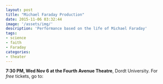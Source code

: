 ```yaml
---
layout: post
title: "Michael Faraday Production"
date: 2015-11-06 03:32:44
image: '/assets/img/'
description: 'Performance based on the life of Michael Faraday'
tags:
- science
- faith
- Faraday
categories:
- theater
---
```


**7:30 PM, Wed Nov 6 at the Fourth Avenue Theatre**, Dordt University. For *free* tickets, go to: 

